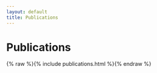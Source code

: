 ```yaml
---
layout: default
title: Publications
---
```


# Publications

{% raw %}{% include publications.html %}{% endraw %}